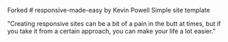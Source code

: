 Forked # responsive-made-easy by Kevin Powell
Simple site template


"Creating responsive sites can be a bit of a pain in the butt at times, but if you take it from a certain approach, you can make your life a lot easier."

